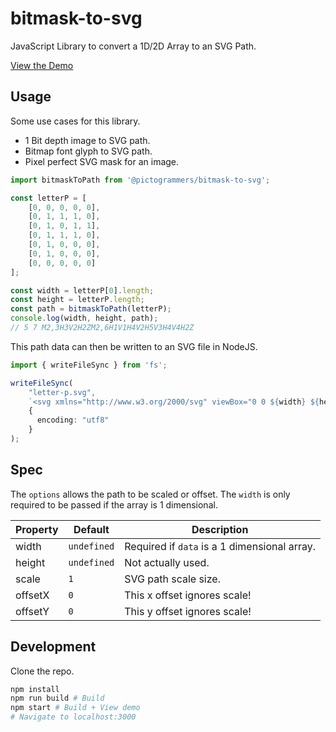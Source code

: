 # bitmask-to-svg

JavaScript Library to convert a 1D/2D Array to an SVG Path.

[View the Demo](https://pictogrammers.github.io/@pictogrammers/bitmask-to-svg/)

## Usage

Some use cases for this library.

- 1 Bit depth image to SVG path.
- Bitmap font glyph to SVG path.
- Pixel perfect SVG mask for an image.

```typescript
import bitmaskToPath from '@pictogrammers/bitmask-to-svg';

const letterP = [
    [0, 0, 0, 0, 0],
    [0, 1, 1, 1, 0],
    [0, 1, 0, 1, 1],
    [0, 1, 1, 1, 0],
    [0, 1, 0, 0, 0],
    [0, 1, 0, 0, 0],
    [0, 0, 0, 0, 0]
];

const width = letterP[0].length;
const height = letterP.length;
const path = bitmaskToPath(letterP);
console.log(width, height, path);
// 5 7 M2,3H3V2H2ZM2,6H1V1H4V2H5V3H4V4H2Z
```

This path data can then be written to an SVG file in NodeJS.

```typescript
import { writeFileSync } from 'fs';

writeFileSync(
    "letter-p.svg",
    `<svg xmlns="http://www.w3.org/2000/svg" viewBox="0 0 ${width} ${height}"><path d="${data}" /></svg>`,
    {
      encoding: "utf8"
    }
);
```

## Spec

The `options` allows the path to be scaled or offset. The `width` is only required to be passed if the array is 1 dimensional.

| Property | Default | Description |
|----------|---------|-------------|
| width    | `undefined` | Required if `data` is a 1 dimensional array. |
| height   | `undefined` | Not actually used. |
| scale    | `1` | SVG path scale size. |
| offsetX  | `0` | This x offset ignores scale! |
| offsetY  | `0` | This y offset ignores scale! |

## Development

Clone the repo.

```bash
npm install
npm run build # Build
npm start # Build + View demo
# Navigate to localhost:3000
```